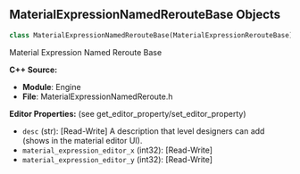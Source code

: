 ## MaterialExpressionNamedRerouteBase Objects

```python
class MaterialExpressionNamedRerouteBase(MaterialExpressionRerouteBase)
```

Material Expression Named Reroute Base

**C++ Source:**

- **Module**: Engine
- **File**: MaterialExpressionNamedReroute.h

**Editor Properties:** (see get_editor_property/set_editor_property)

- ``desc`` (str):  [Read-Write] A description that level designers can add (shows in the material editor UI).
- ``material_expression_editor_x`` (int32):  [Read-Write]
- ``material_expression_editor_y`` (int32):  [Read-Write]

<a id="unreal.MaterialExpressionNamedRerouteDeclaration"></a>